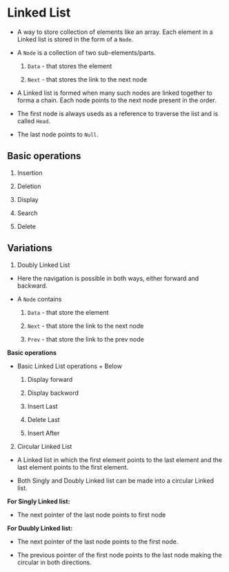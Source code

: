 # Linked List

* A way to store collection of elements like an array. Each element in a Linked list is stored in the form of a `Node`.

* A `Node` is a collection of two sub-elements/parts.

    1. `Data` - that stores the element

    2. `Next` - that stores the link to the next node

* A Linked list is formed when many such nodes are linked together to forma a chain. Each node points to the next node present in the order.

* The first node is always useds as a reference to traverse the list and is called `Head`.

* The last node points to `Null`.

## Basic operations

1. Insertion

2. Deletion

3. Display

4. Search

5. Delete

## Variations

1. Doubly Linked List

*  Here the navigation is possible in both ways, either forward and backward.

* A `Node` contains

    1. `Data` - that store the element

    2. `Next` - that store the link to the next node

    3. `Prev` - that store the link to the prev node

**Basic operations**

* Basic Linked List operations + Below

    1. Display forward

    2. Display backword

    3. Insert Last

    4. Delete Last

    5. Insert After

2. Circular Linked List

* A Linked list in which the first element points to the last element and the last element points to the first element.

* Both Singly and Doubly Linked list can be made into a circular Linked list.

**For Singly Linked list:**

* The next pointer of the last node points to first node

**For Duubly Linked list:**

* The next pointer of the last node points to the first node.

* The previous pointer of the first node points to the last node making the circular in both directions.

